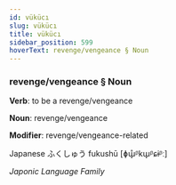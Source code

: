 ```yaml
---
id: vükücı
slug: vükücı
title: vükücı
sidebar_position: 599
hoverText: revenge/vengeance § Noun
---
```


### revenge/vengeance § Noun

**Verb**: to be a revenge/vengeance

**Noun**: revenge/vengeance

**Modifier**: revenge/vengeance-related

Japanese ふくしゅう fukushū [ɸɯ̟̊ᵝkɯ̟ᵝɕɨᵝː]

*Japonic Language Family*